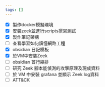 ```yaml
---
tags: []
---
```

- [x] 製作docker模擬環境
- [x] 安裝zeek並進行scripts撰寫測試
- [x] 製作筆記架構
- [ ] 查看學習如何讀懂網路工程
- [x] obsidian 日記模板
- [x] 於VM中安裝Zeek
- [ ] obsidian 首行縮排
- [ ] 研究 Zeek 腳本能偵測的攻擊原理及現成資料
- [ ] 於 VM 中安裝 grafana 並顯示 Zeek log資料
- [ ] ATT&CK